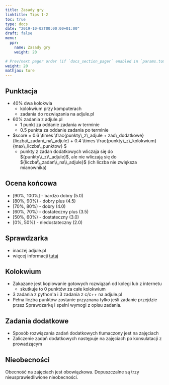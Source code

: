 ```yaml
---
title: Zasady gry
linktitle: Tips 1-2
toc: true
type: docs
date: "2019-10-02T00:00:00+01:00"
draft: false
menu:
  ppr:
    name: Zasady gry
    weight: 20

# Prev/next pager order (if `docs_section_pager` enabled in `params.toml`)
weight: 20
mathjax: ture
---
```


## Punktacja
* 40% dwa kolokwia
    * kolokwium przy komputerach
    * zadania do rozwiązania na adjule.pl
* 60% zadania z adjule.pl
    * 1 punkt za oddanie zadania w terminie
    * 0.5 punkta za oddanie zadania po terminie
* $score = 0.6 \times \frac{punkty\\_z\\_adjule + zad\\_dodatkowe}{liczba\\_zadan\\_na\\_adjule} + 0.4 \times \frac{punkty\\_z\\_kolokwium}{max\\_liczba\\_punktow} $
    * punkty z zadan dodatkowych wliczaja się do ${punkty\\_z\\_adjule}$, ale nie wliczają się do ${liczba\\_zadan\\_na\\_adjule}$ (ich liczba nie zwiększa mianownika)

## Ocena końcowa
* [90%, 100%] - bardzo dobry (5.0)
* [80%, 90%)  - dobry plus (4.5)
* [70%, 80%)  - dobry (4.0)
* [60%, 70%)  - dostateczny plus (3.5)
* [50%, 60%)  - dostateczny (3.0)
* [0%, 50%)   - niedostateczny (2.0)

## Sprawdzarka
* inaczej adjule.pl
* więcej informacji [tutaj](https://eduwiki.wmi.amu.edu.pl/pms/20ppr#Online_judge)

## Kolokwium
* Zakazane jest kopiowanie gotowych rozwiązań od kolegi lub z internetu
   * skutkuje to 0 punktów za całe kolokwium
* 3 zadania z python'a i 3 zadania z c/c++ na adjule.pl
* Pełna liczba punktów zostanie przyznana tylko jeśli zadanie przejdzie przez Sprawdzarkę i spełni wymogi z opisu zadania.
   
## Zadania dodatkowe
* Sposób rozwiązania zadań dodatkowych tłumaczony jest na zajęciach
* Zaliczenie zadań dodatkowych następuje na zajęciach po konsulatacji z prowadzącym
 
## Nieobecności
Obecność na zajęciach jest obowiązkowa. Dopuszczalne są trzy nieusprawiedliwione nieobecności.
